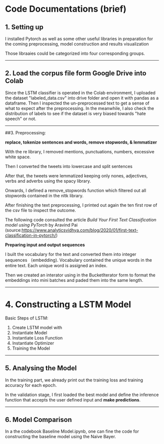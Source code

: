 
# Code Documentations (brief)

## 1. Setting up

I installed Pytorch as well as some other useful libraries in preparation for the coming preprocessing, model construction and results visualization

Those libraaies could be categorized into four corresponding groups.

---

## 2. Load the corpus file form Google Drive into Colab

Since the LSTM classifier is operated in the Colab environment, I uploaded the dataset "labeled_data.csv" into drive folder and open it with pandas as a dataframe. Then I inspected the un-preprocessed text to get a sense of what to expect after the preprocessing. In the meanwhile, I also check the distribution of labels to see if the dataset is very biased towards "hate speech" or not.

---
##3. Preprocessing: 

**replace, tokenize sentences and words, remove stopwords, & lemmatizer**

With the re library, I removed mentions, punctuations, numbers, excessive white space.

Then I converted the tweets into lowercase and split sentences

After that, the tweets were lemmatized keeping only nones, adjectives, verbs and adverbs using the spacy library.

Onwards, I defined a remove_stopwords function which filtered out all stopwords contained in the nltk library. 

After finishing the text preprocessing, I printed out again the ten first row of the csv file to inspect the outcome. 

The following code consulted the article *Build Your First Text Classification model using PyTorch* by Aravind Pai (source:https://www.analyticsvidhya.com/blog/2020/01/first-text-classification-in-pytorch/)  

**Preparing input and output sequences**

I built the vocabulary for the text and converted them into integer sequences （embedding). Vocabulary contained the unique words in the entire text. Each unique word is assigned an index. 

Then we created an interator using in the BucketIterator form to format the embeddings into mini batches and paded them into the same length.  

---
# 4. Constructing a LSTM Model

Basic Steps of LSTM:

1. Create LSTM model with
2. Instantiate Model
3. Instantiate Loss Function
4. Instantiate Optimizer
5. Training the Model

---
## 5. Analysing the Model

In the training part, we already print out the training loss and training accuracy for each epoch.

In the validation stage, I first loaded the best model and define the inference function  that accepts the user defined input and **make predictions**. 

---

## 6. Model Comparison

In a the codebook Baseline Model.ipynb, one can fine the code for constructing the baseline model using the Naive Bayer. 
